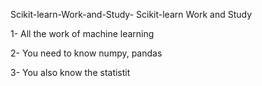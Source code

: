   Scikit-learn-Work-and-Study-
Scikit-learn Work and Study 

1- All the work of machine learning

2- You need to know numpy, pandas
        
3- You also know the statistit                                             
           
            
                       
            
                      
                       
                                         
                               
                       
                                   
